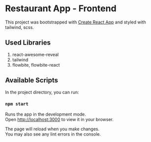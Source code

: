 # Restaurant App - Frontend

This project was bootstrapped with [Create React App](https://github.com/facebook/create-react-app) and styled with tailwind, scss.

## Used Libraries
1. react-awesome-reveal
2. tailwind
3. flowbite, flowbite-react

## Available Scripts

In the project directory, you can run:

### `npm start`

Runs the app in the development mode.\
Open [http://localhost:3000](http://localhost:3000) to view it in your browser.

The page will reload when you make changes.\
You may also see any lint errors in the console.

